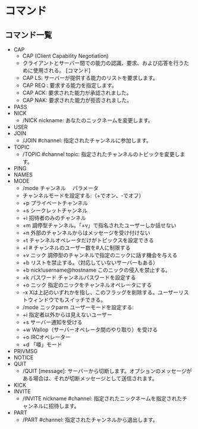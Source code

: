 # コマンド
## コマンド一覧
- CAP
	- CAP (Client Capability Negotiation)
	- クライアントとサーバー間での能力の認識、要求、および応答を行うために使用される。
	[コマンド]
	- CAP LS: サーバーが提供する能力のリストを要求します。
    - CAP REQ : 要求する能力を指定します。
    - CAP ACK: 要求された能力が承認されました。
    - CAP NAK: 要求された能力が拒否されました。
- PASS
- NICK
	- /NICK nickname: あなたのニックネームを変更します。
- USER
- JOIN
	- /JOIN #channel: 指定されたチャンネルに参加します。
- TOPIC
	- /TOPIC #channel topic: 指定されたチャンネルのトピックを変更します。
- PING
- NAMES
- MODE
	- /mode チャンネル　 パラメータ
	- チャンネルモードを設定する:（+でオン、-でオフ）
	- +p プライベートチャンネル
	- +s シークレットチャンネル
	- +i 招待者のみのチャンネル
	- +m 調停型チャンネル。「+v」で指名されたユーザーしか話せない
	- +n 外部のチャンネルからはメッセージを受け付けない
	- +t チャンネルオペレータだけがトピックスを設定できる
	- +l # チャンネルのユーザー数を#人に制限する
	- +v ニック 調停型のチャンネルで指定のニックに話す機会を与える
	- +b リストを禁止する。（対応していないサーバーもある）
	- +b nick!username@hostname このニックの侵入を禁止する。
	- +k パスワード チャンネルパスワードを設定する
	- +o ニック 指定のニックをチャンネルオペレータにする
	- -x Xは上記のいずれかを指し、このフラッグを削除する。ユーザーリストウィンドウでもスイッチできる。
	- /mode ニックparm ユーザーモードを設定する:
	- +i 指定者以外からは見えないユーザー
	- +s サーバー通知を受ける
	- +w Wallop（サーバーオペレータ間のやり取り）を受ける
	- +o IRCオペレーター
	- +d 「唖」モード
- PRIVMSG
- NOTICE
- QUIT
	- /QUIT [message]: サーバーから切断します。オプションのメッセージがある場合は、それが切断メッセージとして送信されます。
- KICK
- INVITE
	- /INVITE nickname #channel: 指定されたニックネームを指定されたチャンネルに招待します。
- PART
	- /PART #channel: 指定されたチャンネルから退出します。
